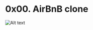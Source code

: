 # 0x00. AirBnB clone

![Alt text](https://holbertonintranet.s3.amazonaws.com/uploads/medias/2018/6/65f4a1dd9c51265f49d0.png?X-Amz-Algorithm=AWS4-HMAC-SHA256&X-Amz-Credential=AKIAJIMMWEC6CH2PXSCQ%2F20190213%2Fus-east-1%2Fs3%2Faws4_request&X-Amz-Date=20190213T192826Z&X-Amz-Expires=86400&X-Amz-SignedHeaders=host&X-Amz-Signature=f5fd2538ae7daa06ded885147cd53f7af8be0ea0cf8b1384c7a8e1210e0a2334)
